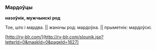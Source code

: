 ### Мардоўцы
**назоўнік, мужчынскі род**

Тое, што і мардва. || жаночы род: мардоўка. || прыметнік: мардоўскі.

<a rel="author">[http://rv-blr.com/](http://rv-blr.com/slounik.jsp?letterId=0&maskId=0&pageId=1627)</a>
